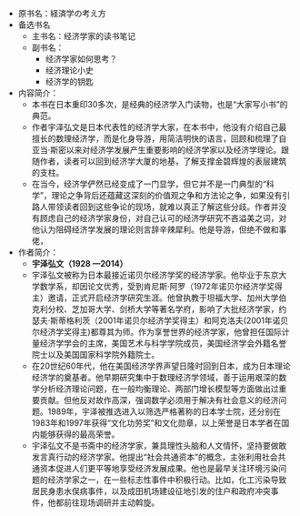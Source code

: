 - 原书名：経済学の考え方
- 备选书名
    - 主书名：经济学家的读书笔记
    - 副书名：
        - 经济学家如何思考？
        - 经济理论小史
        - 经济学的钥匙
- 内容简介：
    - 本书在日本重印30多次，是经典的经济学入门读物，也是“大家写小书”的典范。
    - 作者宇泽弘文是日本代表性的经济学大家，在本书中，他没有介绍自己最擅长的数理经济学，而是化身导游，用简洁明快的语言，回顾和梳理了自亚当·斯密以来对经济学发展产生重要影响的经济学家以及经济学理论。跟随作者，读者可以回到经济学大厦的地基，了解支撑金碧辉煌的表层建筑的支柱。
    - 在当今，经济学俨然已经变成了一门显学，但它并不是一门典型的“科学”，理论之争背后还蕴藏这深刻的价值观之争和方法论之争，如果没有引路人带领读者回到这些争论的现场，就难以真正了解这些分歧。作者并没有顾虑自己的经济学家身份，对自己认可的经济学研究不吝溢美之词，对他认为阻碍经济学发展的理论则言辞辛辣犀利。他是导游，但绝不做和事佬，
- 作者简介：
    - **宇泽弘文（1928 —2014）**
    - 宇泽弘文被称为日本最接近诺贝尔经济学奖的经济学家。他毕业于东京大学数学系，却因论文优秀，受到肯尼斯·阿罗（1972年诺贝尔经济学奖得主）邀请，正式开启经济学研究生涯。他曾执教于坦福大学、加州大学伯克利分校、芝加哥大学、剑桥大学等著名学府，影响了大批经济学家，约瑟夫·斯蒂格利茨（2001年诺贝尔经济学奖得主）和阿克洛夫(2001年诺贝尔经济学奖得主)都尊其为师。作为享誉世界的经济学家，他曾担任国际计量经济学学会的主席，美国艺术与科学学院成员，美国经济学会外籍名誉院士以及美国国家科学院外籍院士。
    - 在20世纪60年代，他在美国经济学界声望日隆时回到日本，成为日本理论经济学的奠基者。他早期研究集中于数理经济学领域，善于运用艰深的数学分析经济理论问题，在一般均衡理论、两部门增长模型等方面做出过重要贡献。但他反对故作高深，强调数学必须用于解决有社会意义的经济问题。1989年，宇泽被推选进入以筛选严格著称的日本学士院，还分别在1983年和1997年获得“文化功劳奖”和文化勋章，以上荣誉是日本学者在国内能够获得的最高荣誉。
    - 宇泽弘文不是书斋中的经济学家，兼具理性头脑和人文情怀，坚持要做敢发言真行动的经济学家。他提出“社会共通资本”的概念，主张利用社会共通资本促进人们更平等地享受经济发展成果。他也是最早关注环境污染问题的经济学家之一，在一些标志性事件中积极行动。比如，化工污染导致居民身患水俣病事件，以及成田机场建设征地引发的住户和政府冲突事件，他都前往现场调研并主动斡旋。

